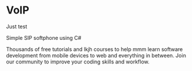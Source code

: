 # VoIP
Just test

Simple SIP softphone using C#

Thousands of free tutorials and lkjh courses to help mmm learn software development from mobile devices to web and everything in between. Join our community to improve your coding skills and workflow.
